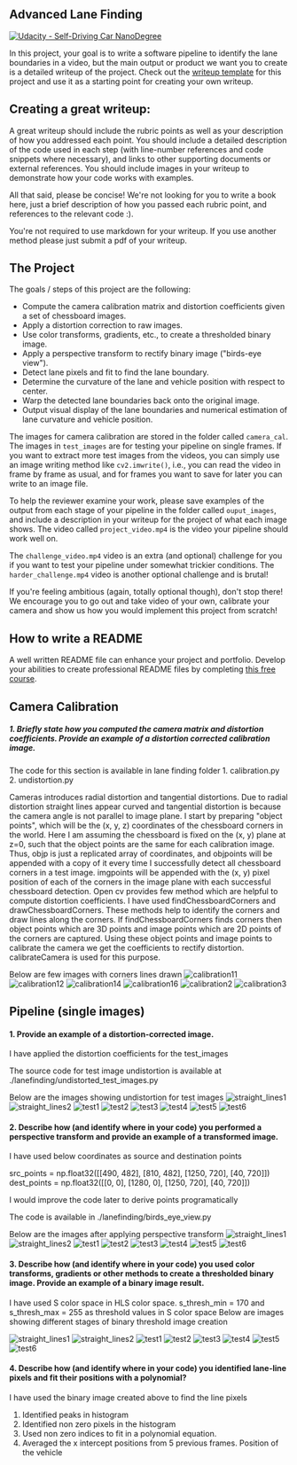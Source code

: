 ## Advanced Lane Finding
[![Udacity - Self-Driving Car NanoDegree](https://s3.amazonaws.com/udacity-sdc/github/shield-carnd.svg)](http://www.udacity.com/drive)


In this project, your goal is to write a software pipeline to identify the lane boundaries in a video, but the main output or product we want you to create is a detailed writeup of the project.  Check out the [writeup template](https://github.com/udacity/CarND-Advanced-Lane-Lines/blob/master/writeup_template.md) for this project and use it as a starting point for creating your own writeup.  

Creating a great writeup:
---
A great writeup should include the rubric points as well as your description of how you addressed each point.  You should include a detailed description of the code used in each step (with line-number references and code snippets where necessary), and links to other supporting documents or external references.  You should include images in your writeup to demonstrate how your code works with examples.  

All that said, please be concise!  We're not looking for you to write a book here, just a brief description of how you passed each rubric point, and references to the relevant code :). 

You're not required to use markdown for your writeup.  If you use another method please just submit a pdf of your writeup.

The Project
---

The goals / steps of this project are the following:

* Compute the camera calibration matrix and distortion coefficients given a set of chessboard images.
* Apply a distortion correction to raw images.
* Use color transforms, gradients, etc., to create a thresholded binary image.
* Apply a perspective transform to rectify binary image ("birds-eye view").
* Detect lane pixels and fit to find the lane boundary.
* Determine the curvature of the lane and vehicle position with respect to center.
* Warp the detected lane boundaries back onto the original image.
* Output visual display of the lane boundaries and numerical estimation of lane curvature and vehicle position.

The images for camera calibration are stored in the folder called `camera_cal`.  The images in `test_images` are for testing your pipeline on single frames.  If you want to extract more test images from the videos, you can simply use an image writing method like `cv2.imwrite()`, i.e., you can read the video in frame by frame as usual, and for frames you want to save for later you can write to an image file.  

To help the reviewer examine your work, please save examples of the output from each stage of your pipeline in the folder called `ouput_images`, and include a description in your writeup for the project of what each image shows.    The video called `project_video.mp4` is the video your pipeline should work well on.  

The `challenge_video.mp4` video is an extra (and optional) challenge for you if you want to test your pipeline under somewhat trickier conditions.  The `harder_challenge.mp4` video is another optional challenge and is brutal!

If you're feeling ambitious (again, totally optional though), don't stop there!  We encourage you to go out and take video of your own, calibrate your camera and show us how you would implement this project from scratch!

## How to write a README
A well written README file can enhance your project and portfolio.  Develop your abilities to create professional README files by completing [this free course](https://www.udacity.com/course/writing-readmes--ud777).


## Camera Calibration
##### 1. Briefly state how you computed the camera matrix and distortion coefficients. Provide an example of a distortion corrected calibration image.
The code for this section is available in lane finding folder 
    1. calibration.py
    2. undistortion.py

Cameras introduces radial distortion and tangential distortions. Due to radial distortion straight lines appear curved and tangential distortion is because the camera angle is not parallel to image plane.
I start by preparing "object points", which will be the (x, y, z) coordinates of the chessboard corners in the world. Here I am assuming the chessboard is fixed on the (x, y) plane at z=0, such that the object points are the same for each calibration image. Thus, objp is just a replicated array of coordinates, and objpoints will be appended with a copy of it every time I successfully detect all chessboard corners in a test image. imgpoints will be appended with the (x, y) pixel position of each of the corners in the image plane with each successful chessboard detection.
Open cv provides few method which are helpful to compute distortion coefficients.
I have used findChessboardCorners and drawChessboardCorners. These methods help to identify the corners and draw lines along the corners.
If findChessboardCorners finds corners then object points which are 3D points and image points which are 2D points of the corners are captured.
Using these object points and image points to calibrate the camera we get the coefficients to rectify distortion. calibrateCamera is used for this purpose.

Below are few images with corners lines drawn
![calibration11](https://github.com/VenkatRepaka/CarND-Advanced-Lane-Lines/blob/master/chessboard_lines/calibration11.jpg)
![calibration12](https://github.com/VenkatRepaka/CarND-Advanced-Lane-Lines/blob/master/chessboard_lines/calibration12.jpg)
![calibration14](https://github.com/VenkatRepaka/CarND-Advanced-Lane-Lines/blob/master/chessboard_lines/calibration14.jpg)
![calibration16](https://github.com/VenkatRepaka/CarND-Advanced-Lane-Lines/blob/master/chessboard_lines/calibration16.jpg)
![calibration2](https://github.com/VenkatRepaka/CarND-Advanced-Lane-Lines/blob/master/chessboard_lines/calibration2.jpg)
![calibration3](https://github.com/VenkatRepaka/CarND-Advanced-Lane-Lines/blob/master/chessboard_lines/calibration3.jpg)



## Pipeline (single images)
#### 1. Provide an example of a distortion-corrected image.
I have applied the distortion coefficients for the test_images

The source code for test image undistortion is available at ./lanefinding/undistorted_test_images.py

Below are the images showing undistortion for test images
![straight_lines1](https://github.com/VenkatRepaka/CarND-Advanced-Lane-Lines/blob/master/test_images_undistorted/staright_lines1.png)
![straight_lines2](https://github.com/VenkatRepaka/CarND-Advanced-Lane-Lines/blob/master/test_images_undistorted/staright_lines2.png)
![test1](https://github.com/VenkatRepaka/CarND-Advanced-Lane-Lines/blob/master/test_images_undistorted/test1.png)
![test2](https://github.com/VenkatRepaka/CarND-Advanced-Lane-Lines/blob/master/test_images_undistorted/test2.png)
![test3](https://github.com/VenkatRepaka/CarND-Advanced-Lane-Lines/blob/master/test_images_undistorted/test3.png)
![test4](https://github.com/VenkatRepaka/CarND-Advanced-Lane-Lines/blob/master/test_images_undistorted/test4.png)
![test5](https://github.com/VenkatRepaka/CarND-Advanced-Lane-Lines/blob/master/test_images_undistorted/test5.png)
![test6](https://github.com/VenkatRepaka/CarND-Advanced-Lane-Lines/blob/master/test_images_undistorted/test6.png)


#### 2. Describe how (and identify where in your code) you performed a perspective transform and provide an example of a transformed image.
I have used below coordinates as source and destination points

src_points = np.float32([[490, 482], [810, 482], [1250, 720], [40, 720]])
dest_points = np.float32([[0, 0], [1280, 0], [1250, 720], [40, 720]])

I would improve the code later to derive points programatically

The code is available in ./lanefinding/birds_eye_view.py

Below are the images after applying perspective transform
![straight_lines1](https://github.com/VenkatRepaka/CarND-Advanced-Lane-Lines/blob/master/birds_eye_view_with_original/straight_lines1.png)
![straight_lines2](https://github.com/VenkatRepaka/CarND-Advanced-Lane-Lines/blob/master/birds_eye_view_with_original/straight_lines2.png)
![test1](https://github.com/VenkatRepaka/CarND-Advanced-Lane-Lines/blob/master/birds_eye_view_with_original/test1.png)
![test2](https://github.com/VenkatRepaka/CarND-Advanced-Lane-Lines/blob/master/birds_eye_view_with_original/test2.png)
![test3](https://github.com/VenkatRepaka/CarND-Advanced-Lane-Lines/blob/master/birds_eye_view_with_original/test3.png)
![test4](https://github.com/VenkatRepaka/CarND-Advanced-Lane-Lines/blob/master/birds_eye_view_with_original/test4.png)
![test5](https://github.com/VenkatRepaka/CarND-Advanced-Lane-Lines/blob/master/birds_eye_view_with_original/test5.png)
![test6](https://github.com/VenkatRepaka/CarND-Advanced-Lane-Lines/blob/master/birds_eye_view_with_original/test6.png)


#### 3. Describe how (and identify where in your code) you used color transforms, gradients or other methods to create a thresholded binary image. Provide an example of a binary image result.

I have used S color space in HLS color space. s_thresh_min = 170 and s_thresh_max = 255 as threshold values in S color space
Below are images showing different stages of binary threshold image creation

![straight_lines1](https://github.com/VenkatRepaka/CarND-Advanced-Lane-Lines/blob/master/threshold_images_original/straight_lines1.png)
![straight_lines2](https://github.com/VenkatRepaka/CarND-Advanced-Lane-Lines/blob/master/threshold_images_original/straight_lines2.png)
![test1](https://github.com/VenkatRepaka/CarND-Advanced-Lane-Lines/blob/master/threshold_images_original/test1.png)
![test2](https://github.com/VenkatRepaka/CarND-Advanced-Lane-Lines/blob/master/threshold_images_original/test2.png)
![test3](https://github.com/VenkatRepaka/CarND-Advanced-Lane-Lines/blob/master/threshold_images_original/test3.png)
![test4](https://github.com/VenkatRepaka/CarND-Advanced-Lane-Lines/blob/master/threshold_images_original/test4.png)
![test5](https://github.com/VenkatRepaka/CarND-Advanced-Lane-Lines/blob/master/threshold_images_original/test5.png)
![test6](https://github.com/VenkatRepaka/CarND-Advanced-Lane-Lines/blob/master/threshold_images_original/test6.png)

#### 4. Describe how (and identify where in your code) you identified lane-line pixels and fit their positions with a polynomial?
I have used the binary image created above to find the line pixels
1. Identified peaks in histogram
2. Identified non zero pixels in the histogram
3. Used non zero indices to fit in a polynomial equation.
4. Averaged the x intercept positions from 5 previous frames.
Position of the vehicle
